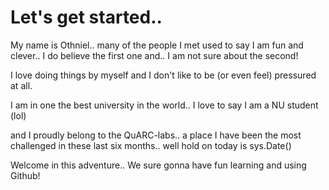 # Let's get started..

My name is Othniel.. many of the people I met used to say I am fun and
clever.. I do believe the first one and.. I am not sure about the second!

I love doing things by myself and I don't like to be (or even feel) pressured
at all. 

I am in one the best university in the world.. I love to say I am a NU student (lol)

and I proudly belong to the QuARC-labs.. a place I have been the most challenged in 
these last six months.. well hold on today is sys.Date()

Welcome in this adventure.. We sure gonna have fun learning and using Github!
